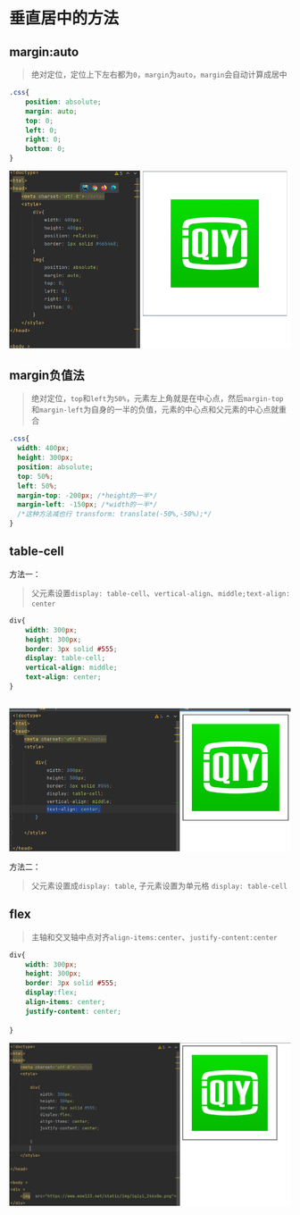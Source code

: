 # 垂直居中的方法

## margin:auto

> 绝对定位，定位上下左右都为`0`，`margin`为`auto`，`margin`会自动计算成居中

```css
.css{
    position: absolute;
    margin: auto;
    top: 0;
    left: 0;
    right: 0;
    bottom: 0;
}
```

![](file/image_UOSjM4NFsW.png)

## margin负值法

> 绝对定位，`top`和`left`为`50%`，元素左上角就是在中心点，然后`margin-top`和`margin-left`为自身的一半的负值，元素的中心点和父元素的中心点就重合

```css
.css{
  width: 400px;
  height: 300px;
  position: absolute;
  top: 50%;
  left: 50%;
  margin-top: -200px; /*height的一半*/
  margin-left: -150px; /*width的一半*/
  /*这种方法减也行 transform: translate(-50%,-50%);*/
}
```

## table-cell

方法一：

> 父元素设置`display: table-cell`、`vertical-align`、`middle;text-align: center`

```css
div{
    width: 300px;
    height: 300px;
    border: 3px solid #555;
    display: table-cell;
    vertical-align: middle;
    text-align: center;
}
        
```

![](file/image_XP7QrvuHK-.png)

方法二：

> 父元素设置成`display: table`, 子元素设置为单元格 `display: table-cell`

## flex

> 主轴和交叉轴中点对齐`align-items:center`、`justify-content:center`

```css
div{
    width: 300px;
    height: 300px;
    border: 3px solid #555;
    display:flex;
    align-items: center;
    justify-content: center;

}
```

![](file/image_uqMOzGhIKQ.png)
